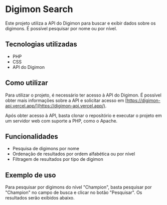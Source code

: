 # Digimon Search

Este projeto utiliza a API do Digimon para buscar e exibir dados sobre os digimons. É possível pesquisar por nome ou por nível.

## Tecnologias utilizadas

- PHP
- CSS
- API do Digimon

## Como utilizar

Para utilizar o projeto, é necessário ter acesso à API do Digimon. É possível obter mais informações sobre a API e solicitar acesso em [https://digimon-api.vercel.app/](https://digimon-api.vercel.app/).

Após obter acesso à API, basta clonar o repositório e executar o projeto em um servidor web com suporte a PHP, como o Apache.

## Funcionalidades

- Pesquisa de digimons por nome
- Ordenação de resultados por ordem alfabética ou por nível
- Filtragem de resultados por tipo de digimon

## Exemplo de uso

Para pesquisar por digimons do nível "Champion", basta pesquisar por "Champion" no campo de busca e clicar no botão "Pesquisar". Os resultados serão exibidos abaixo.